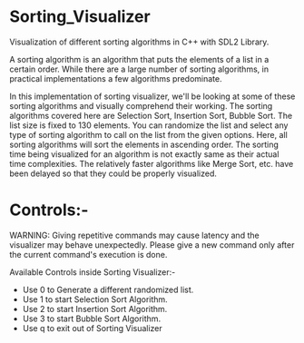 # Sorting_Visualizer

Visualization of different sorting algorithms in C++ with SDL2 Library.

A sorting algorithm is an algorithm that puts the elements of a list in a certain order. 
While there are a large number of sorting algorithms, in practical implementations a few algorithms predominate.

In this implementation of sorting visualizer, we'll be looking at some of these sorting algorithms and visually comprehend their working.
The sorting algorithms covered here are Selection Sort, Insertion Sort, Bubble Sort.
The list size is fixed to 130 elements. You can randomize the list and select any type of sorting algorithm to call on the list from the given options. 
Here, all sorting algorithms will sort the elements in ascending order.
The sorting time being visualized for an algorithm is not exactly same as their actual time complexities. 
The relatively faster algorithms like Merge Sort, etc. have been delayed so that they could be properly visualized.


# Controls:-

WARNING: Giving repetitive commands may cause latency and the visualizer may behave unexpectedly. Please give a new command only after the current command's execution is done.

Available Controls inside Sorting Visualizer:-
- Use 0 to Generate a different randomized list.
- Use 1 to start Selection Sort Algorithm.
- Use 2 to start Insertion Sort Algorithm.
- Use 3 to start Bubble Sort Algorithm.
- Use q to exit out of Sorting Visualizer
